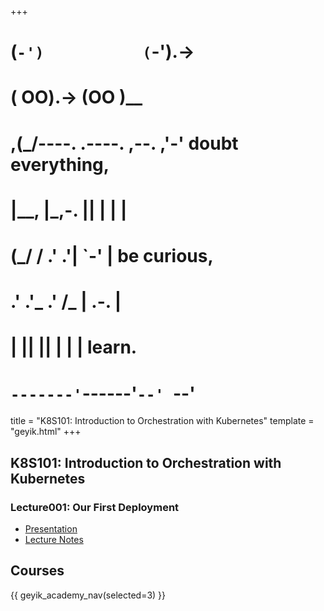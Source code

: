 +++
#   (`-')           (`-').->
#   ( OO).->        (OO )__
# ,(_/----. .----. ,--. ,'-' doubt everything,
# |__,    |\_,-.  ||  | |  |
#  (_/   /    .' .'|  `-'  | be curious,
#  .'  .'_  .'  /_ |  .-.  |
# |       ||      ||  | |  | learn.
# `-------'`------'`--' `--'

title = "K8S101: Introduction to Orchestration with Kubernetes"
template = "geyik.html"
+++

## K8S101: Introduction to Orchestration with Kubernetes

### Lecture001: Our First Deployment

* [Presentation](https://app.heptabase.com/w/c8b7eb47f37681f8b8bff024d0fb9f2ff6022e219e0cf09ed3d8b7df641c904c)
* [Lecture Notes](https://app.heptabase.com/w/5e2df4bbd3206a96b06695facb68a1e2714fdd0fb4d59c59e037a6200544e1c1?id=5dd8c09b-123c-43e4-9e6f-3c9e45c13d53)

## Courses

{{ geyik_academy_nav(selected=3) }}
